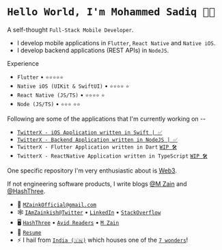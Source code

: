 <!--
**m-zaink/m-zaink** is a ✨ _special_ ✨ repository because its `README.md` (this file) appears on your GitHub profile.
-->
# `Hello World, I'm Mohammed Sadiq 👋🏽`

A self-thought `Full-Stack Mobile Developer`. 
* I develop mobile applications in `Flutter`, `React Native` and `Native iOS`.
* I develop backend applications (REST APIs) in `NodeJS`.


Experience
- `Flutter` • `⭐️⭐️⭐️⭐️⭐️`
- `Native iOS (UIKit & SwiftUI)` • `⭐️⭐️⭐️⭐️` `⭐️`
- `React Native (JS/TS)` • `⭐️⭐️⭐️⭐️` `⭐️`
- `Node (JS/TS)` • `⭐️⭐️⭐️` `⭐️⭐️`

Following are some of the applications that I'm currently working on --
- [`TwitterX - iOS Application written in Swift | ✅`](https://github.com/m-zaink/TonyStark)
- [`TwitterX - Backend Application written in NodeJS | ✅`](https://github.com/m-zaink/NickFury)
- `TwitterX - Flutter Application written in Dart` [`WIP 🛠`](https://github.com/m-zaink/PeterParker)
- `TwitterX - ReactNative Application written in TypeScript` [`WIP 🛠`](https://github.com/m-zaink/BlackWidow)

One specific repository I'm very enthusiastic about is [Web3](https://github.com/m-zaink/Web3).

If not engineering software products, I write blogs [@M Zain](https://medium.com/m-zain) and [@HashThree](https://medium.com/hashthree).

- 📨 [`MZainkOfficial@gmail.com`](mailto:mzainkdev@gmail.com)
- 🕸 [`IAmZainkish@Twitter`](https://twitter.com/IAmZainkish) • [`LinkedIn`](https://www.linkedin.com/in/mzaink/) • [`StackOverflow`](https://stackoverflow.com/users/8727589/mzaink)
- 🖥 [`HashThree`](https://medium.com/hashthree) • [`Avid Readers`](https://medium.com/avid-reader) • [`M Zain`](https://medium.com/m-zain)
- 📜 [`Resume`](https://github.com/m-zaink/m-zaink/raw/main/Resume.pdf)
- ⚡ I hail from [`India (🇮🇳)`](https://en.wikipedia.org/wiki/India) which houses one of the [`7 wonders`](https://en.wikipedia.org/wiki/Taj_Mahal)!
